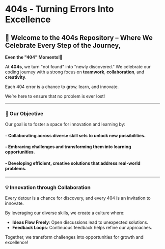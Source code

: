 
  # 404s - Turning Errors Into Excellence

  ## 🌟 Welcome to the 404s Repository – Where We Celebrate Every Step of the Journey,  
**Even the "404" Moments!🌟**

At **404s**, we turn "not found" into "newly discovered." We celebrate our coding journey
with a strong focus on **teamwork**, **collaboration**, and **creativity**.

Each 404 error is a chance to grow, learn, and innovate.

We’re here to ensure that no problem is ever lost!

---

  ### 🎯 Our Objective

Our goal is to foster a space for innovation and learning by:

  #### - **Collaborating** across diverse skill sets to unlock new possibilities.
  #### - **Embracing challenges** and transforming them into learning opportunities.
  #### - **Developing efficient**, **creative solutions** that address real-world problems.

---

  ### 💡 Innovation through Collaboration

Every detour is a chance for discovery, and every 404 is an invitation to innovate. 

By leveraging our diverse skills, we create a culture where:

  - **Ideas Flow Freely**: Open discussions lead to unexpected solutions.
  - **Feedback Loops**: Continuous feedback helps refine our approaches.

Together, we transform challenges into opportunities for growth and excellence!
